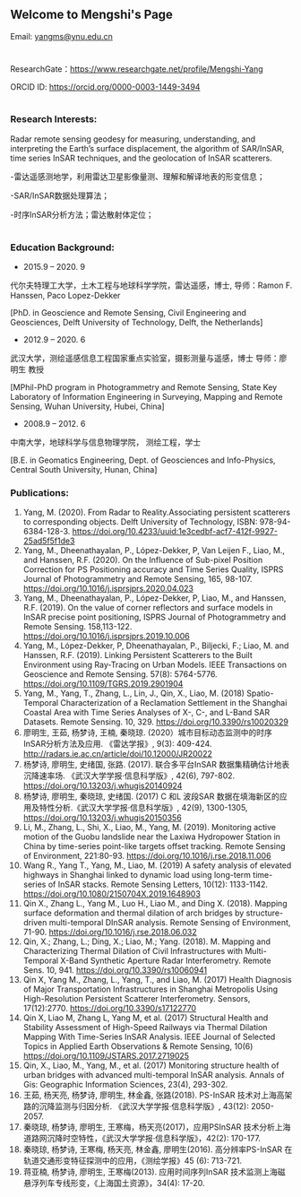 ## Welcome to Mengshi's Page


Email: yangms@ynu.edu.cn

#


ResearchGate：https://www.researchgate.net/profile/Mengshi-Yang

ORCID ID:  https://orcid.org/0000-0003-1449-3494 

#

### Research Interests:

Radar remote sensing geodesy for measuring, understanding, and interpreting the Earth’s surface displacement, the algorithm of SAR/InSAR, time series InSAR techniques, and the geolocation of InSAR scatterers.

-雷达遥感测地学，利用雷达卫星影像量测、理解和解译地表的形变信息；

-SAR/InSAR数据处理算法；

-时序InSAR分析方法；雷达散射体定位；

#

### Education Background:

- 2015.9 – 2020. 9  

代尔夫特理工大学，土木工程与地球科学学院，雷达遥感，博士,
  导师：Ramon F. Hanssen, Paco Lopez-Dekker

[PhD. in Geoscience and Remote Sensing, Civil Engineering and Geosciences, 
Delft University of Technology, Delft, the Netherlands]

- 2012.9 – 2020. 6  
 
 武汉大学，测绘遥感信息工程国家重点实验室，摄影测量与遥感，博士
  导师：廖明生 教授

[MPhil-PhD program in Photogrammetry and Remote Sensing, State Key Laboratory of Information Engineering in Surveying, Mapping and Remote Sensing, Wuhan University, Hubei, China]

-	2008.9 – 2012. 6 

中南大学，地球科学与信息物理学院， 测绘工程，学士

[B.E. in Geomatics Engineering, Dept. of Geosciences and Info-Physics, 
Central South University, Hunan, China]  

### Publications:

1.	Yang, M. (2020). From Radar to Reality.Associating persistent scatterers to corresponding objects. Delft University of Technology, ISBN: 978-94-6384-128-3. 
https://doi.org/10.4233/uuid:1e3cedbf-acf7-412f-9927-25ad5f5f1de3
2.	Yang, M., Dheenathayalan, P., López-Dekker, P, Van Leijen F., Liao, M., and Hanssen, R.F. (2020). On the Influence of Sub-pixel Position Correction for PS Positioning accuracy and Time Series Quality, ISPRS Journal of Photogrammetry and Remote Sensing, 165, 98-107. 
 https://doi.org/10.1016/j.isprsjprs.2020.04.023 
3.	Yang, M., Dheenathayalan, P., López-Dekker, P, Liao, M., and Hanssen, R.F. (2019).  On the value of corner reflectors and surface models in InSAR precise point positioning, ISPRS Journal of Photogrammetry and Remote Sensing. 158,113-122. 
https://doi.org/10.1016/j.isprsjprs.2019.10.006
4.	Yang, M., López-Dekker, P, Dheenathayalan, P., Biljecki, F.; Liao, M. and Hanssen, R.F. (2019). Linking Persistent Scatterers to the Built Environment using Ray-Tracing on Urban Models. IEEE Transactions on Geoscience and Remote Sensing. 57(8): 5764-5776. 
 https://doi.org/10.1109/TGRS.2019.2901904 
5.	Yang, M., Yang, T., Zhang, L., Lin, J., Qin, X., Liao, M. (2018) Spatio-Temporal Characterization of a Reclamation Settlement in the Shanghai Coastal Area with Time Series Analyses of X-, C-, and L-Band SAR Datasets. Remote Sensing. 10, 329. 
https://doi.org/10.3390/rs10020329 
6.	廖明生, 王茹, 杨梦诗,  王楠,  秦晓琼. (2020）城市目标动态监测中的时序InSAR分析方法及应用. 《雷达学报》, 9(3): 409-424.
http://radars.ie.ac.cn/article/doi/10.12000/JR20022 
7.	杨梦诗, 廖明生, 史绪国, 张路. (2017). 联合多平台InSAR 数据集精确估计地表沉降速率场. 《武汉大学学报·信息科学版》, 42(6), 797-802. 
 https://doi.org/10.13203/j.whugis20140924 
8.	杨梦诗, 廖明生, 秦晓琼, 史绪国. (2017) C 和L 波段SAR 数据在填海新区的应用及特性分析.《武汉大学学报·信息科学版》, 42(9), 1300-1305, 
https://doi.org/10.13203/j.whugis20150356     
9.	Li, M., Zhang, L., Shi, X., Liao, M., Yang, M. (2019). Monitoring active motion of the Guobu landslide near the Laxiwa Hydropower Station in China by time-series point-like targets offset tracking. Remote Sensing of Environment, 221:80-93. 
https://doi.org/10.1016/j.rse.2018.11.006 
10.	Wang R., Yang T., Yang, M., Liao, M. (2019) A safety analysis of elevated highways in Shanghai linked to dynamic load using long-term time-series of InSAR stacks. Remote Sensing Letters, 10(12): 1133-1142. 
https://doi.org/10.1080/2150704X.2019.1648903 
11.	Qin X., Zhang L., Yang M., Luo H., Liao M., and Ding X. (2018). Mapping surface deformation and thermal dilation of arch bridges by structure-driven multi-temporal DInSAR analysis. Remote Sensing of Environment, 71-90. 
https://doi.org/10.1016/j.rse.2018.06.032
12.	Qin, X.; Zhang, L.; Ding, X.; Liao, M.; Yang. (2018). M. Mapping and Characterizing Thermal Dilation of Civil Infrastructures with Multi-Temporal X-Band Synthetic Aperture Radar Interferometry. Remote Sens.  10, 941.
https://doi.org/10.3390/rs10060941 
13.	Qin X, Yang M., Zhang, L., Yang, T., and Liao, M. (2017) Health Diagnosis of Major Transportation Infrastructures in Shanghai Metropolis Using High-Resolution Persistent Scatterer Interferometry. Sensors, 17(12):2770. 
https://doi.org/10.3390/s17122770   
14.	Qin X, Liao M, Zhang L, Yang M, et al. (2017) Structural Health and Stability Assessment of High-Speed Railways via Thermal Dilation Mapping With Time-Series InSAR Analysis. IEEE Journal of Selected Topics in Applied Earth Observations & Remote Sensing, 10(6)
 https://doi.org/10.1109/JSTARS.2017.2719025 
15.	Qin, X., Liao, M., Yang, M., et al. (2017) Monitoring structure health of urban bridges with advanced multi-temporal InSAR analysis. Annals of Gis: Geographic Information Sciences, 23(4), 293-302.
16.	王茹, 杨天亮, 杨梦诗, 廖明⽣, 林⾦鑫, 张路(2018). PS-InSAR 技术对上海⾼架路的沉降监测与归因分析. 《武汉⼤学学报·信息科学版》, 43(12): 2050-2057. 
17.	秦晓琼, 杨梦诗, 廖明⽣, 王寒梅，杨天亮(2017)，应⽤PSInSAR 技术分析上海道路⽹沉降时空特性，《武汉⼤学学报·信息科学版》，42(2): 170-177. 
18.	秦晓琼, 杨梦诗, 王寒梅, 杨天亮, 林⾦鑫, 廖明⽣(2016). ⾼分辨率PS-InSAR 在轨道交通形变特征探测中的应⽤，《测绘学报》45 (6): 713-721. 
19.	蒋亚楠, 杨梦诗, 廖明⽣, 王寒梅(2013). 应⽤时间序列InSAR 技术监测上海磁悬浮列车专线形变，《上海国⼟资源》，34(4): 17-20. 



